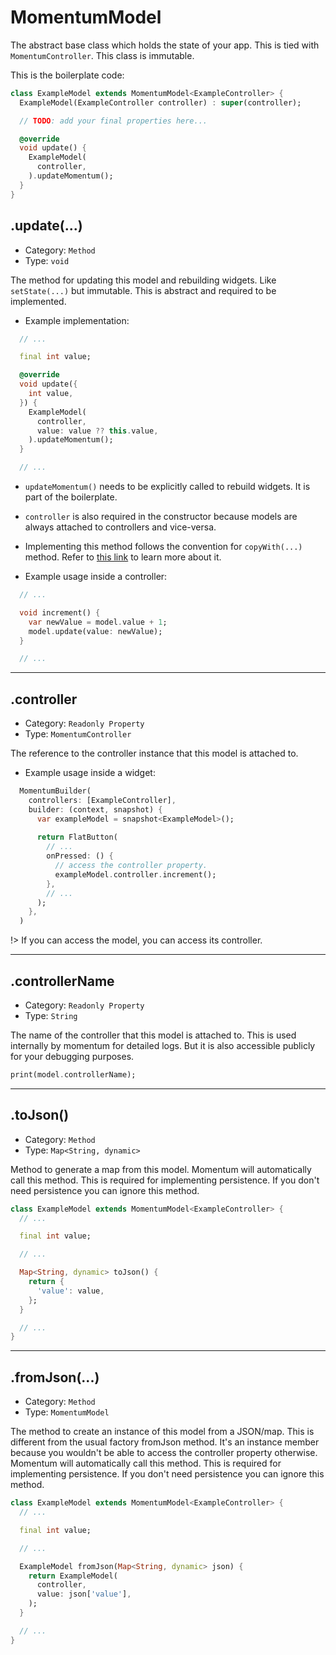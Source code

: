 # MomentumModel
The abstract base class which holds the state of your app. This is tied with `MomentumController`. This class is immutable.

This is the boilerplate code:
```dart
class ExampleModel extends MomentumModel<ExampleController> {
  ExampleModel(ExampleController controller) : super(controller);

  // TODO: add your final properties here...

  @override
  void update() {
    ExampleModel(
      controller,
    ).updateMomentum();
  }
}
```

## .update(...)
- Category: `Method`
- Type: `void`

The method for updating this model and rebuilding widgets. Like `setState(...)` but immutable. This is abstract and required to be implemented.
- Example implementation:
```dart
  // ...

  final int value;

  @override
  void update({
    int value,
  }) {
    ExampleModel(
      controller,
      value: value ?? this.value,
    ).updateMomentum();
  }

  // ...
```
  - `updateMomentum()` needs to be explicitly called to rebuild widgets. It is part of the boilerplate.
  - `controller` is also required in the constructor because models are always attached to controllers and vice-versa.
  - Implementing this method follows the convention for `copyWith(...)` method. Refer to [this link](https://developer.school/dart-flutter-what-does-copywith-do/#:~:text=Although%20the%20notion%20of%20copyWith,arguments%20that%20overwrite%20settable%20values.) to learn more about it.

- Example usage inside a controller:
```dart
  // ...

  void increment() {
    var newValue = model.value + 1;
    model.update(value: newValue);
  }

  // ...
```

<hr>

## .controller
- Category: `Readonly Property`
- Type: `MomentumController`

The reference to the controller instance that this model is attached to.
- Example usage inside a widget:
```dart
  MomentumBuilder(
    controllers: [ExampleController],
    builder: (context, snapshot) {
      var exampleModel = snapshot<ExampleModel>();
      
      return FlatButton(
        // ...
        onPressed: () {
          // access the controller property.
          exampleModel.controller.increment();
        },
        // ...
      );
    },
  )
```
!> If you can access the model, you can access its controller.

<hr>

## .controllerName
- Category: `Readonly Property`
- Type: `String`

The name of the controller that this model is attached to. This is used internally by momentum for detailed logs. But it is also accessible publicly for your debugging purposes.
```dart
print(model.controllerName);
```

<hr>

## .toJson()
- Category: `Method`
- Type: `Map<String, dynamic>`

Method to generate a map from this model. Momentum will automatically call this method. This is required for implementing persistence. If you don't need persistence you can ignore this method.
```dart
class ExampleModel extends MomentumModel<ExampleController> {
  // ...

  final int value;

  // ...

  Map<String, dynamic> toJson() {
    return {
      'value': value,
    };
  }

  // ...
}
```

<hr>

## .fromJson(...)
- Category: `Method`
- Type: `MomentumModel`

The method to create an instance of this model from a JSON/map. This is different from the usual factory fromJson method. It's an instance member because you wouldn't be able to access the controller property otherwise. Momentum will automatically call this method. This is required for implementing persistence. If you don't need persistence you can ignore this method.
```dart
class ExampleModel extends MomentumModel<ExampleController> {
  // ...

  final int value;

  // ...

  ExampleModel fromJson(Map<String, dynamic> json) {
    return ExampleModel(
      controller,
      value: json['value'],
    );
  }

  // ...
}
```